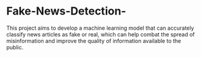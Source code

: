 # Fake-News-Detection-
This project aims to develop a machine learning model that can accurately classify news articles as fake or real, which can help combat the spread of misinformation and improve the quality of information available to the public.
